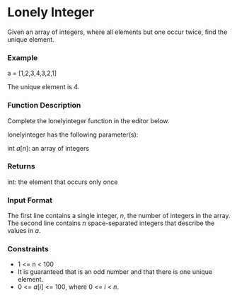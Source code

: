 # Lonely Integer

Given an array of integers, where all elements but one occur twice, find the unique element.

### Example

a = [1,2,3,4,3,2,1]

The unique element is 4.

### Function Description

Complete the lonelyinteger function in the editor below.

lonelyinteger has the following parameter(s):

int *a*[*n*]: an array of integers

### Returns

int: the element that occurs only once

### Input Format

The first line contains a single integer, *n*, the number of integers in the array.
The second line contains *n* space-separated integers that describe the values in *a*.

### Constraints
- 1 <= n < 100
- It is guaranteed that  is an odd number and that there is one unique element.
- 0 <= *a*[*i*] <= 100, where 0 <= *i* < *n*.